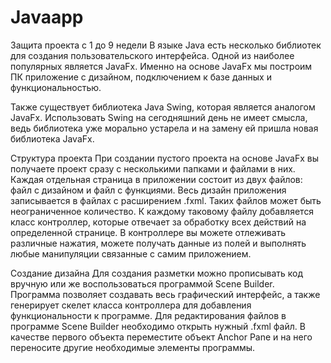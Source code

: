 # Javaapp
Защита проекта с 1 до 9 недели
В языке Java есть несколько библиотек для создания пользовательского интерфейса. Одной из наиболее популярных является JavaFx. Именно на основе JavaFx мы построим ПК приложение с дизайном, подключением к базе данных и функциональностью. 

Также существует библиотека Java Swing, которая является аналогом JavaFx. Использовать Swing на сегодняшний день не имеет смысла, ведь библиотека уже морально устарела и на замену ей пришла новая библиотека JavaFx.

Структура проекта
При создании пустого проекта на основе JavaFx вы получаете проект сразу с несколькими папками и файлами в них. 
Каждая отдельная страница в приложении состоит из двух файлов: файл с дизайном и файл с функциями.
Весь дизайн приложения записывается в файлах с расширением .fxml. Таких файлов может быть неограниченное количество. К каждому таковому файлу добавляется класс контроллер, которые отвечает за обработку всех действий на определенной странице. В контроллере вы можете отлеживать различные нажатия, можете получать данные из полей и выполнять любые манипуляции связанные с самим приложением.

Создание дизайна
Для создания разметки можно прописывать код вручную или же воспользоваться программой Scene Builder. Программа позволяет создавать весь графический интерфейс, а также генерирует скелет класса контроллера для добавления функциональности к программе.
Для редактирования файлов в программе Scene Builder необходимо открыть нужный .fxml файл. В качестве первого объекта переместите объект Anchor Pane и на него переносите другие необходимые элементы программы.
